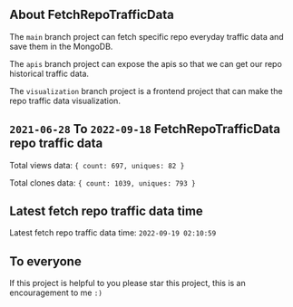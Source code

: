 ## About FetchRepoTrafficData

The `main` branch project can fetch specific repo everyday traffic data and save them in the MongoDB.

The `apis` branch project can expose the apis so that we can get our repo historical traffic data.

The `visualization` branch project is a frontend project that can make the repo traffic data visualization.

## `2021-06-28` To `2022-09-18` FetchRepoTrafficData repo traffic data

Total views data: `{ count: 697, uniques: 82 }`

Total clones data: `{ count: 1039, uniques: 793 }`

## Latest fetch repo traffic data time

Latest fetch repo traffic data time: `2022-09-19 02:10:59`

## To everyone

If this project is helpful to you please star this project, this is an encouragement to me `:)`



